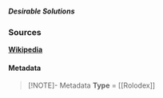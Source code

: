 # 
##### Desirable Solutions

### Sources
[**Wikipedia**]()



#### Metadata
> [!NOTE]- Metadata
> **Type** = [[Rolodex]]